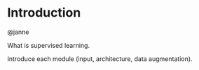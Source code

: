 # Introduction

@janne

What is supervised learning.

Introduce each module (input, architecture, data augmentation).